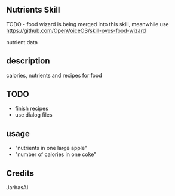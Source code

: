 ## Nutrients Skill

TODO - food wizard is being merged into this skill, meanwhile use https://github.com/OpenVoiceOS/skill-ovos-food-wizard

nutrient data

## description

calories, nutrients and recipes for food


## TODO

* finish recipes
* use dialog files


## usage

* "nutrients in one large apple"
* "number of calories in one coke"

## Credits

JarbasAI


